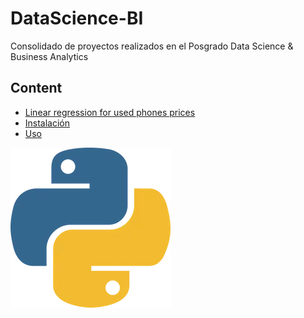 # DataScience-BI
Consolidado de proyectos realizados en el Posgrado Data Science &amp; Business Analytics

## Content

- [Linear regression for used phones prices](#Linear_Regression](https://github.com/lauravelandiacharris/DataScience-BI/blob/48d24b7033cecb3ff9580fe3814ac88ac3880448/Projects/Linear%20regression%20for%20used%20phone%20prices.ipynb))
- [Instalación](#instalación)
- [Uso](#uso)

   
![](https://github.com/lauravelandiacharris/DataScience-BI/blob/5f73ba45bfd264a3d16062762b7c0b7825bcd16e/Images/IMG_2192.webp)
